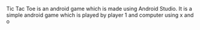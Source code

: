 Tic Tac Toe is an android game which is made using Android Studio. It is a simple android game which is played by player 1 and computer using x and o
